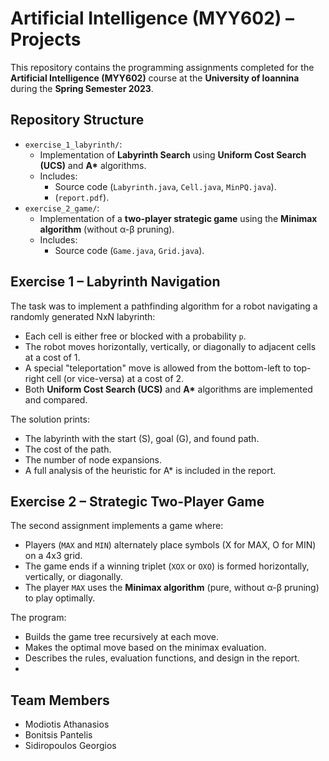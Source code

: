 # Artificial Intelligence (MYY602) – Projects

This repository contains the programming assignments completed for the **Artificial Intelligence (MYY602)** course at the **University of Ioannina** during the **Spring Semester 2023**.

## Repository Structure
- `exercise_1_labyrinth/`: 
  - Implementation of **Labyrinth Search** using **Uniform Cost Search (UCS)** and **A\*** algorithms.
  - Includes:
    - Source code (`Labyrinth.java`, `Cell.java`, `MinPQ.java`).
    - (`report.pdf`).
- `exercise_2_game/`:
  - Implementation of a **two-player strategic game** using the **Minimax algorithm** (without α-β pruning).
  - Includes:
    - Source code (`Game.java`, `Grid.java`).

## Exercise 1 – Labyrinth Navigation
The task was to implement a pathfinding algorithm for a robot navigating a randomly generated NxN labyrinth:
- Each cell is either free or blocked with a probability `p`.
- The robot moves horizontally, vertically, or diagonally to adjacent cells at a cost of 1.
- A special "teleportation" move is allowed from the bottom-left to top-right cell (or vice-versa) at a cost of 2.
- Both **Uniform Cost Search (UCS)** and **A\*** algorithms are implemented and compared.

The solution prints:
- The labyrinth with the start (S), goal (G), and found path.
- The cost of the path.
- The number of node expansions.
- A full analysis of the heuristic for A\* is included in the report.

## Exercise 2 – Strategic Two-Player Game
The second assignment implements a game where:
- Players (`MAX` and `MIN`) alternately place symbols (X for MAX, O for MIN) on a 4x3 grid.
- The game ends if a winning triplet (`XOX` or `OXO`) is formed horizontally, vertically, or diagonally.
- The player `MAX` uses the **Minimax algorithm** (pure, without α-β pruning) to play optimally.

The program:
- Builds the game tree recursively at each move.
- Makes the optimal move based on the minimax evaluation.
- Describes the rules, evaluation functions, and design in the report.
- 
## Team Members
- Modiotis Athanasios
- Bonitsis Pantelis
- Sidiropoulos Georgios


